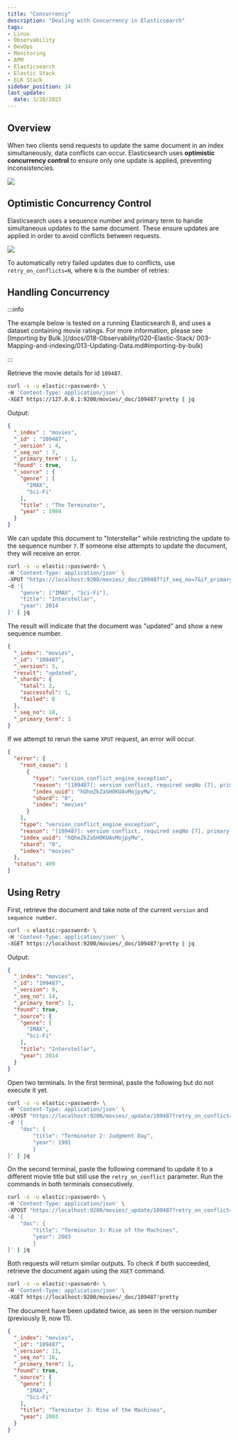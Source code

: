 ```yaml
---
title: "Concurrency"
description: "Dealing with Concurrency in Elasticsearch"
tags: 
- Linux
- Observability
- DevOps
- Monitoring 
- APM
- Elasticsearch
- Elastic Stack
- ELK Stack
sidebar_position: 14
last_update:
  date: 3/28/2023
---
```



## Overview 

When two clients send requests to update the same document in an index simultaneously, data conflicts can occur. Elasticsearch uses **optimistic concurrency control** to ensure only one update is applied, preventing inconsistencies.

![](/img/docs/12212024-es-dealing-with-concurrency.png)


## Optimistic Concurrency Control

Elasticsearch uses a sequence number and primary term to handle simultaneous updates to the same document. These ensure updates are applied in order to avoid conflicts between requests.  

![](/img/docs/12212024-es-dealing-with-concurrency-2.png)

To automatically retry failed updates due to conflicts, use `retry_on_conflicts=N`, where `N` is the number of retries:  

## Handling Concurrency 

:::info 

The example below is tested on a running Elasticsearch 8, and uses a dataset containing movie ratings. For more information, please see [Importing by Bulk.](/docs/018-Observability/020-Elastic-Stack/ 003-Mapping-and-indexing/013-Updating-Data.md#importing-by-bulk)

:::

Retrieve the movie details for id `109487`.

```bash
curl -s -u elastic:<password> \
-H 'Content-Type: application/json' \
-XGET https://127.0.0.1:9200/movies/_doc/109487?pretty | jq
```

Output:

```json
{
  "_index" : "movies",
  "_id" : "109487",
  "_version" : 4,
  "_seq_no" : 7,
  "_primary_term" : 1,
  "found" : true,
  "_source" : {
    "genre" : [
      "IMAX",
      "Sci-Fi"
    ],
    "title" : "The Terminator",
    "year" : 1984
  }
} 
```

We can update this document to "Interstellar" while restricting the update to the sequence number `7`. If someone else attempts to update the document, they will receive an error.

```bash
curl -s -u elastic:<password> \
-H 'Content-Type: application/json' \
-XPUT "https://localhost:9200/movies/_doc/109487?if_seq_no=7&if_primary_term=1" \
-d '{
    "genre": ["IMAX", "Sci-Fi"],
    "title": "Interstellar",
    "year": 2014
}' | jq
```

The result will indicate that the document was "updated" and show a new sequence number.

```json
{
  "_index": "movies",
  "_id": "109487",
  "_version": 5,
  "result": "updated",
  "_shards": {
    "total": 2,
    "successful": 1,
    "failed": 0
  },
  "_seq_no": 10,
  "_primary_term": 1
} 
```

If we attempt to rerun the same `XPUT` request, an error will occur.

```json
{
  "error": {
    "root_cause": [
      {
        "type": "version_conflict_engine_exception",
        "reason": "[109487]: version conflict, required seqNo [7], primary term [1]. current document has seqNo [10] and primary term [1]",
        "index_uuid": "hQheZkZaSHOKUAvMojpyMw",
        "shard": "0",
        "index": "movies"
      }
    ],
    "type": "version_conflict_engine_exception",
    "reason": "[109487]: version conflict, required seqNo [7], primary term [1]. current document has seqNo [10] and primary term [1]",
    "index_uuid": "hQheZkZaSHOKUAvMojpyMw",
    "shard": "0",
    "index": "movies"
  },
  "status": 409
} 
```

## Using Retry 

First, retrieve the document and take note of the current `version` and `sequence number`.

```bash
curl -u elastic:<password> \
-H 'Content-Type: application/json' \
-XGET https://localhost:9200/movies/_doc/109487?pretty | jq
```

Output:

```json 
{
  "_index": "movies",
  "_id": "109487",
  "_version": 9,
  "_seq_no": 14,
  "_primary_term": 1,
  "found": true,
  "_source": {
    "genre": [
      "IMAX",
      "Sci-Fi"
    ],
    "title": "Interstellar",
    "year": 2014
  }
}
```

Open two terminals. In the first terminal, paste the following but do not execute it yet.

```bash
curl -s -u elastic:<password> \
-H 'Content-Type: application/json' \
-XPOST "https://localhost:9200/movies/_update/109487?retry_on_conflict=5" \
-d '{
    "doc": {
        "title": "Terminator 2: Judgment Day",
        "year": 1991    
        }
}' | jq
```

On the second terminal, paste the following command to update it to a different movie title but still use the `retry_on_conflict` parameter. Run the commands in both terminals consecutively.


```bash
curl -s -u elastic:<password> \
-H 'Content-Type: application/json' \
-XPOST "https://localhost:9200/movies/_update/109487?retry_on_conflict=5" \
-d '{
    "doc": {
        "title": "Terminator 3: Rise of the Machines",
        "year": 2003    
        }
}' | jq
```

Both requests will return similar outputs. To check if both succeeded, retrieve the document again using the `XGET` command.

```bash
curl -s -u elastic:<password> \
-H 'Content-Type: application/json' \
-XGET https://localhost:9200/movies/_doc/109487?pretty
```

The document have been updated twice, as seen in the version number (previously 9, now 11).

```json
{
  "_index": "movies",
  "_id": "109487",
  "_version": 11,
  "_seq_no": 16,
  "_primary_term": 1,
  "found": true,
  "_source": {
    "genre": [
      "IMAX",
      "Sci-Fi"
    ],
    "title": "Terminator 3: Rise of the Machines",
    "year": 2003
  }
} 
```